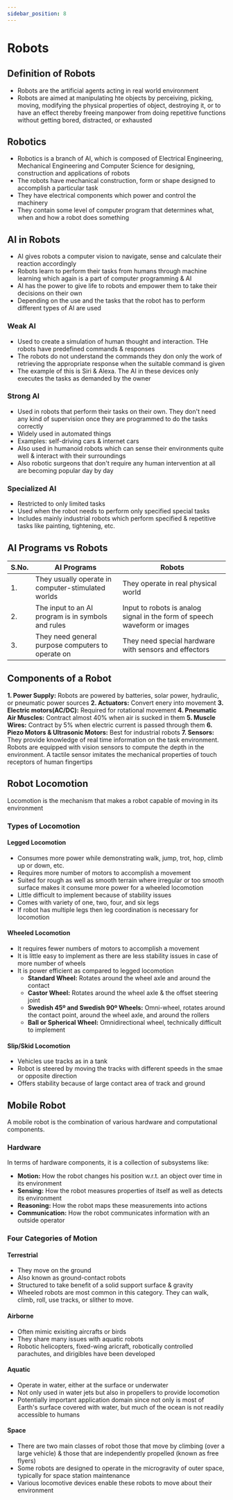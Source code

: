 ```yaml
---
sidebar_position: 8
---
```


# Robots

## Definition of Robots

- Robots are the artificial agents acting in real world environment
- Robots are aimed at manipulating hte objects by perceiving, picking, moving, modifying the physical properties of object, destroying it, or to have an effect thereby freeing manpower from doing repetitive functions without getting bored, distracted, or exhausted

## Robotics

- Robotics is a branch of AI, which is composed of Electrical Engineering, Mechanical Engineering and Computer Science for designing, construction and applications of robots
- The robots have mechanical construction, form or shape designed to accomplish a particular task
- They have electrical components which power and control the machinery
- They contain some level of computer program that determines what, when and how a robot does something

## AI in Robots

- AI gives robots a computer vision to navigate, sense and calculate their reaction accordingly
- Robots learn to perform their tasks from humans through machine learning which again is a part of computer programming & AI
- AI has the power to give life to robots and empower them to take their decisions on their own
- Depending on the use and the tasks that the robot has to perform different types of AI are used

### Weak AI

- Used to create a simulation of human thought and interaction. THe robots have predefined commands & responses
- The robots do not understand the commands they don only the work of retrieving the appropriate response when the suitable command is given
- The example of this is Siri & Alexa. The AI in these devices only executes the tasks as demanded by the owner

### Strong AI

- Used in robots that perform their tasks on their own. They don't need any kind of supervision once they are programmed to do the tasks correctly
- Widely used in automated things
- Examples: self-driving cars & internet cars
- Also used in humanoid robots which can sense their environments quite well & interact with their surroundings
- Also robotic surgeons that don't require any human intervention at all are becoming popular day by day

### Specialized AI

- Restricted to only limited tasks
- Used when the robot needs to perform only specified special tasks
- Includes mainly industrial robots which perform specified & repetitive tasks like painting, tightening, etc.

## AI Programs vs Robots

| S.No. | AI Programs | Robots |
| --- | --- | --- |
| 1. | They usually operate in computer-stimulated worlds | They operate in real physical world |
| 2. | The input to an AI program is in symbols and rules | Input to robots is analog signal in the form of speech waveform or images |
| 3. | They need general purpose computers to operate on | They need special hardware with sensors and effectors |

## Components of a Robot

**1. Power Supply:** Robots are powered by batteries, solar power, hydraulic, or pneumatic power sources
**2. Actuators:** Convert enery into movement
**3. Electric motors(AC/DC):** Required for rotational movement
**4. Pneumatic Air Muscles:** Contract almost 40% when air is sucked in them
**5. Muscle Wires:** Contract by 5% when electric current is passed through them
**6. Piezo Motors & Ultrasonic Motors:** Best for industrial robots
**7. Sensors:** They provide knowledge of real time information on the task environment. Robots are equipped with vision sensors to compute the depth in the environment. A tactile sensor imitates the mechanical properties of touch receptors of human fingertips

## Robot Locomotion

Locomotion is the mechanism that makes a robot capable of moving in its environment

### Types of Locomotion

#### Legged Locomotion

- Consumes more power while demonstrating walk, jump, trot, hop, climb up or down, etc.
- Requires more number of motors to accomplish a movement
- Suited for rough as well as smooth terrain where irregular or too smooth surface makes it consume more power for a wheeled locomotion
- Little difficult to implement because of stability issues
- Comes with variety of one, two, four, and six legs
- If robot has multiple legs then leg coordination is necessary for locomotion

#### Wheeled Locomotion

- It requires fewer numbers of motors to accomplish a movement
- It is little easy to implement as there are less stability issues in case of more number of wheels
- It is power efficient as compared to legged locomotion
  - **Standard Wheel:** Rotates around the wheel axle and around the contact
  - **Castor Wheel:** Rotates around the wheel axle & the offset steering joint
  - **Swedish 45º and Swedish 90º Wheels:** Omni-wheel, rotates around the contact point, around the wheel axle, and around the rollers
  - **Ball or Spherical Wheel:** Omnidirectional wheel, technically difficult to implement

#### Slip/Skid Locomotion

- Vehicles use tracks as in a tank
- Robot is steered by moving the tracks with different speeds in the smae or opposite direction
- Offers stability because of large contact area of track and ground
  
## Mobile Robot

A mobile robot is the combination of various hardware and computational components.

### Hardware

In terms of hardware components, it is a collection of subsystems like:

- **Motion:** How the robot changes his position w.r.t. an object over time in its environment
- **Sensing:** How the robot measures properties of itself as well as detects its environment
- **Reasoning:** How the robot maps these measurements into actions
- **Communication:** How the robot communicates information with an outside operator

### Four Categories of Motion

#### Terrestrial

- They move on the ground
- Also known as ground-contact robots
- Structured to take benefit of a solid support surface & gravity
- Wheeled robots are most common in this category. They can walk, climb, roll, use tracks, or slither to move.

#### Airborne

- Often mimic exisiting aircrafts or birds
- They share many issues with aquatic robots
- Robotic helicopters, fixed-wing aricraft, robotically controlled parachutes, and dirigibles have been developed

#### Aquatic

- Operate in water, either at the surface or underwater
- Not only used in water jets but also in propellers to provide locomotion
- Potentially important application domain since not only is most of Earth's surface covered with water, but much of the ocean is not readily accessible to humans

#### Space

- There are two main classes of robot those that move by climbing (over a large vehicle) & those that are independently propelled (known as free flyers)
- Some robots are designed to operate in the microgravity of outer space, typically for space station maintenance
- Various locomotive devices enable these robots to move about their environment
